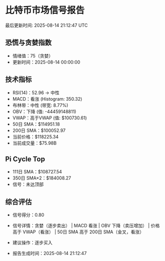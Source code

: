 # 比特币市场信号报告

最后更新时间: 2025-08-14 21:12:47 UTC

## 恐慌与贪婪指数
- 情绪值：75（贪婪）
- 更新时间：2025-08-14 00:00:00

## 技术指标
- RSI(14)：52.96 → 中性
- MACD：看涨 (Histogram: 350.32)
- 布林带：中性 (带宽: 8.77%)
- OBV：下降 (值: -44459148811)
- VWAP：高于VWAP (值: $100730.61)
- 50日 SMA：$114951.18
- 200日 SMA：$100052.97
- 当前价格：$118225.34
- 当前成交量：$75.98B

## Pi Cycle Top
- 111日 SMA：$108727.54
- 350日 SMA×2：$184008.27
- 信号：未达顶部

## 综合评估
- 信号得分：0.80
- 信号详情：贪婪（逐步卖出） | MACD 看涨 | OBV 下降（卖压增加） | 价格高于 VWAP（看涨） | 50日 SMA 高于 200日 SMA（金叉，看涨）
- 建议操作：逐步买入

- 报告生成时间：2025-08-14 21:12:47